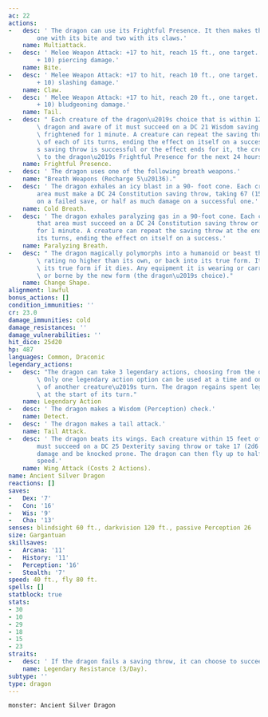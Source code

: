 ```yaml
---
ac: 22
actions:
-   desc: ' The dragon can use its Frightful Presence. It then makes three attacks:
        one with its bite and two with its claws.'
    name: Multiattack.
-   desc: ' Melee Weapon Attack: +17 to hit, reach 15 ft., one target. Hit: 21 (2d10
        + 10) piercing damage.'
    name: Bite.
-   desc: ' Melee Weapon Attack: +17 to hit, reach 10 ft., one target. Hit: 17 (2d6
        + 10) slashing damage.'
    name: Claw.
-   desc: ' Melee Weapon Attack: +17 to hit, reach 20 ft., one target. Hit: 19 (2d8
        + 10) bludgeoning damage.'
    name: Tail.
-   desc: " Each creature of the dragon\u2019s choice that is within 120 feet of the\
        \ dragon and aware of it must succeed on a DC 21 Wisdom saving throw or become\
        \ frightened for 1 minute. A creature can repeat the saving throw at the end\
        \ of each of its turns, ending the effect on itself on a success. If a creature\u2019\
        s saving throw is successful or the effect ends for it, the creature is immune\
        \ to the dragon\u2019s Frightful Presence for the next 24 hours."
    name: Frightful Presence.
-   desc: ' The dragon uses one of the following breath weapons.'
    name: "Breath Weapons (Recharge 5\u20136)."
-   desc: ' The dragon exhales an icy blast in a 90- foot cone. Each creature in that
        area must make a DC 24 Constitution saving throw, taking 67 (15d8) cold damage
        on a failed save, or half as much damage on a successful one.'
    name: Cold Breath.
-   desc: ' The dragon exhales paralyzing gas in a 90-foot cone. Each creature in
        that area must succeed on a DC 24 Constitution saving throw or be paralyzed
        for 1 minute. A creature can repeat the saving throw at the end of each of
        its turns, ending the effect on itself on a success.'
    name: Paralyzing Breath.
-   desc: " The dragon magically polymorphs into a humanoid or beast that has a challenge\
        \ rating no higher than its own, or back into its true form. It reverts to\
        \ its true form if it dies. Any equipment it is wearing or carrying is absorbed\
        \ or borne by the new form (the dragon\u2019s choice)."
    name: Change Shape.
alignment: lawful
bonus_actions: []
condition_immunities: ''
cr: 23.0
damage_immunities: cold
damage_resistances: ''
damage_vulnerabilities: ''
hit_dice: 25d20
hp: 487
languages: Common, Draconic
legendary_actions:
-   desc: "The dragon can take 3 legendary actions, choosing from the options below.\
        \ Only one legendary action option can be used at a time and only at the end\
        \ of another creature\u2019s turn. The dragon regains spent legendary actions\
        \ at the start of its turn."
    name: Legendary Action
-   desc: ' The dragon makes a Wisdom (Perception) check.'
    name: Detect.
-   desc: ' The dragon makes a tail attack.'
    name: Tail Attack.
-   desc: ' The dragon beats its wings. Each creature within 15 feet of the dragon
        must succeed on a DC 25 Dexterity saving throw or take 17 (2d6 + 10) bludgeoning
        damage and be knocked prone. The dragon can then fly up to half its flying
        speed.'
    name: Wing Attack (Costs 2 Actions).
name: Ancient Silver Dragon
reactions: []
saves:
-   Dex: '7'
-   Con: '16'
-   Wis: '9'
-   Cha: '13'
senses: blindsight 60 ft., darkvision 120 ft., passive Perception 26
size: Gargantuan
skillsaves:
-   Arcana: '11'
-   History: '11'
-   Perception: '16'
-   Stealth: '7'
speed: 40 ft., fly 80 ft.
spells: []
statblock: true
stats:
- 30
- 10
- 29
- 18
- 15
- 23
straits:
-   desc: ' If the dragon fails a saving throw, it can choose to succeed instead.'
    name: Legendary Resistance (3/Day).
subtype: ''
type: dragon
---
```

```statblock
monster: Ancient Silver Dragon
```